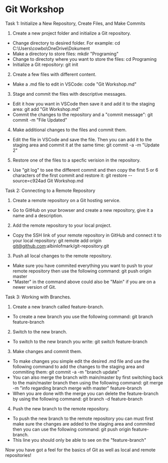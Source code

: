 # Git Workshop

Task 1: Initialize a New Repository, Create Files, and Make Commits
1. Create a new project folder and initialize a Git repository.
 - Change directory to desired folder. For example: cd C:\Users\cowbo\OneDrive\Dokument
 - Make a directory to store files: mkdir "Programing"
 - Change to directoty where you want to store the files: cd Programing
 - Initialize a Git repository: git init

2. Create a few files with different content.
 - Make a .md file to edit in VSCode: code "Git Workshop.md"

3. Stage and commit the files with descriptive messages.
 - Edit it how you want in VSCode then save it and add it to the staging area: git add "Git Workshop.md"
 - Commit the changes to the repository and a "commit message": git commit -m "File Updated"

4. Make additional changes to the files and commit them.
 - Edit the file in VSCode and save the file. Then you can add it to the staging area and commit it at the same time: git commit -a -m "Update 2"

5. Restore one of the files to a specfic verision in the repository.
 - Use "git log" to see the different commit and then copy the first 5 or 6 characters of the first commit and restore it: git restore --source=c924ad Git Workshop.md

Task 2: Connecting to a Remote Repository
1. Create a remote repository on a Git hosting service.
 - Go to GitHub on your browser and create a new repository, give it a name and a description.

2. Add the remote repository to your local project.
 - Copy the SSH link of your remote repository in GitHub and connect it to your local repository: git remote add origin git@github.com:albinlofmark/git-repository.git

3. Push all local changes to the remote repository.
 - Make sure you have commited everything you want to push to your remote repository then use the following command: git push origin master 
 - "Master" in the command above could also be "Main" if you are on a newer version of Git.

Task 3: Working with Branches.
1. Create a new branch called feature-branch.
 - To create a new branch you use the following command: git branch feature-branch

2. Switch to the new branch.
 - To switch to the new branch you write: git switch feature-branch

3. Make changes and commit them.
 - To make changes you simple edit the desired .md file and use the following command to add the changes to the staging area and commiting them: git commit -a -m "branch update"
 - You can also merge the branch with main/master by first switching back to the main/master branch then using the following command: git merge -m "info regarding branch merge with master" feature-branch
 - When you are done with the merge you can delete the feature-branch by using the following command: git branch -d feature-branch

4. Push the new branch to the remote repository.
 - To push the new branch to the remote repository you can must first make sure the changes are added to the staging area and commited then you can use the following command: git push origin feature-branch.
 - This line you should only be able to see on the "feature-branch"


Now you have got a feel for the basics of Git as well as local and remote repositories!